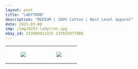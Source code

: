 ```yaml
---
layout: post
title: "LADYTRON"
description: "MEDIUM | 100% Cotton | Next Level apparel"
date: 2021-03-08
img: /img/0252-ladytron.jpg
ebay_id: 233989913315 233925077980
---
```




<table style="width:100%;"><tr><td style="vertical-align:top;">
      <figure class="tmblr-full" data-orig-height="2048" data-orig-width="1365" data-orig-src="https://concertshirts.netlify.app/shirts/0252/0252-01.jpg"><img src="https://64.media.tumblr.com/1dc3b232b20b27637906955a62cc0730/4c581dd23fe9f106-d2/s540x810/e49bbf69f032a752fc9498cbcc1e45b0e82b392a.jpg" data-orig-height="2048" data-orig-width="1365" data-orig-src="https://concertshirts.netlify.app/shirts/0252/0252-01.jpg"/></figure></td>
    <td style="vertical-align:top;">
      <figure class="tmblr-full" data-orig-height="2048" data-orig-width="1365" data-orig-src="https://concertshirts.netlify.app/shirts/0252/0252-02.jpg"><img src="https://64.media.tumblr.com/209da0a9c61a8dc70bec8224a64aa2b7/4c581dd23fe9f106-f9/s540x810/10b050a9092bec663b5217e53412f49bc97e25fc.jpg" data-orig-height="2048" data-orig-width="1365" data-orig-src="https://concertshirts.netlify.app/shirts/0252/0252-02.jpg"/></figure></td>
  </tr></table>
